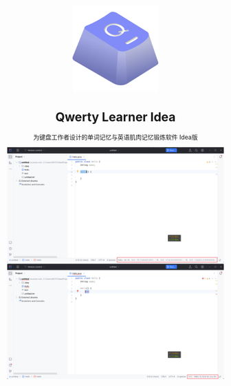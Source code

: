 <div align=center>
<img  src="docs/logo.png" width="200px"/>
</div>

<h1 align="center">
 Qwerty Learner Idea
</h1>

<p align="center">
  为键盘工作者设计的单词记忆与英语肌肉记忆锻炼软件  Idea版
</p>

<img  src="docs/1.png"/>
<img  src="docs/2.png"/>
